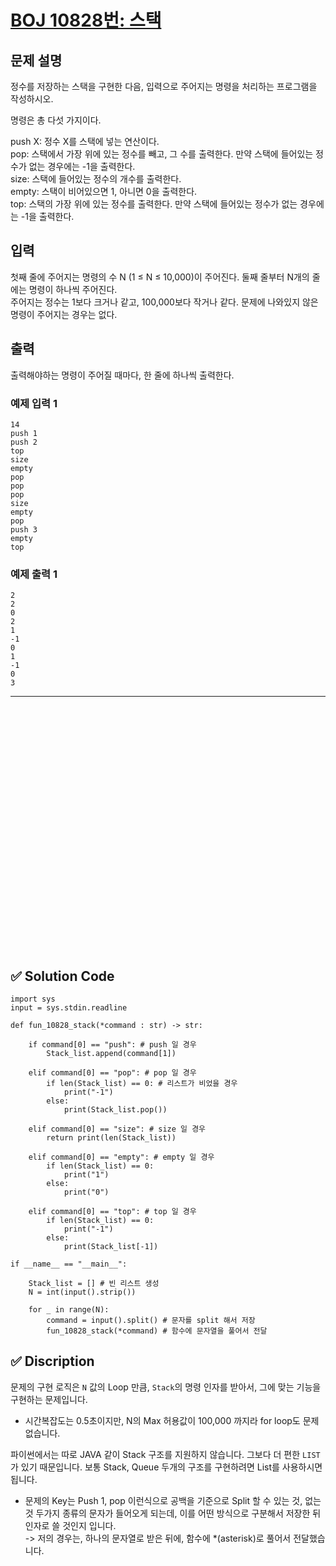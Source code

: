 # [BOJ 10828번: 스택](https://www.acmicpc.net/problem/10828)

## 문제 설명

정수를 저장하는 스택을 구현한 다음, 입력으로 주어지는 명령을 처리하는 프로그램을 작성하시오.  

명령은 총 다섯 가지이다.  

push X: 정수 X를 스택에 넣는 연산이다.  
pop: 스택에서 가장 위에 있는 정수를 빼고, 그 수를 출력한다. 만약 스택에 들어있는 정수가 없는 경우에는 -1을 출력한다.  
size: 스택에 들어있는 정수의 개수를 출력한다.  
empty: 스택이 비어있으면 1, 아니면 0을 출력한다.  
top: 스택의 가장 위에 있는 정수를 출력한다. 만약 스택에 들어있는 정수가 없는 경우에는 -1을 출력한다.  

## 입력

첫째 줄에 주어지는 명령의 수 N (1 ≤ N ≤ 10,000)이 주어진다. 둘째 줄부터 N개의 줄에는 명령이 하나씩 주어진다.  
주어지는 정수는 1보다 크거나 같고, 100,000보다 작거나 같다. 문제에 나와있지 않은 명령이 주어지는 경우는 없다.  

## 출력

출력해야하는 명령이 주어질 때마다, 한 줄에 하나씩 출력한다.

### 예제 입력 1

```
14
push 1
push 2
top
size
empty
pop
pop
pop
size
empty
pop
push 3
empty
top
```

### 예제 출력 1

```
2
2
0
2
1
-1
0
1
-1
0
3
```



---

<br/>
<br/>
<br/>
<br/>
<br/>
<br/>
<br/>
<br/>
<br/>
<br/>
<br/>
<br/>
<br/>
<br/>
<br/>
<br/>
<br/>
<br/>
<br/>
<br/>
<br/>
<br/>
<br/>

## ✅ Solution Code

```python3
import sys
input = sys.stdin.readline

def fun_10828_stack(*command : str) -> str:
    
    if command[0] == "push": # push 일 경우
        Stack_list.append(command[1])
    
    elif command[0] == "pop": # pop 일 경우
        if len(Stack_list) == 0: # 리스트가 비었을 경우
            print("-1") 
        else:
            print(Stack_list.pop())       
    
    elif command[0] == "size": # size 일 경우
        return print(len(Stack_list))
    
    elif command[0] == "empty": # empty 일 경우
        if len(Stack_list) == 0:
            print("1")
        else:
            print("0")
            
    elif command[0] == "top": # top 일 경우
        if len(Stack_list) == 0:
            print("-1")
        else:
            print(Stack_list[-1])
        
if __name__ == "__main__":
    
    Stack_list = [] # 빈 리스트 생성
    N = int(input().strip())

    for _ in range(N):
        command = input().split() # 문자를 split 해서 저장
        fun_10828_stack(*command) # 함수에 문자열을 풀어서 전달
```

## ✅ Discription

문제의 구현 로직은 `N` 값의 Loop 만큼, `Stack`의 명령 인자를 받아서, 그에 맞는 기능을 구현하는 문제입니다.      
* 시간복잡도는 0.5초이지만, N의 Max 허용값이 100,000 까지라 for loop도 문제 없습니다.

파이썬에서는 따로 JAVA 같이 Stack 구조를 지원하지 않습니다. 
그보다 더 편한 `LIST`가 있기 때문입니다. 보통 Stack, Queue 두개의 구조를 구현하려면 List를 사용하시면 됩니다.     

* 문제의 Key는 Push 1, pop 이런식으로 공백을 기준으로 Split 할 수 있는 것, 없는 것 두가지 종류의 문자가 들어오게 되는데, 이를 어떤 방식으로 구분해서 저장한 뒤 인자로 쓸 것인지 입니다.  
-> 저의 경우는, 하나의 문자열로 받은 뒤에, 함수에 *(asterisk)로 풀어서 전달했습니다.